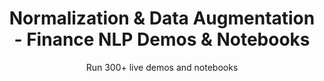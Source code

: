 ---
layout: demopagenew
title: Normalization & Data Augmentation - Finance NLP Demos & Notebooks
seotitle: 'Finance NLP: Normalization & Data Augmentation - John Snow Labs'
subtitle: Run 300+ live demos and notebooks
full_width: true
permalink: /financial_company_normalization
key: demo
article_header:
  type: demo
license: false
mode: immersivebg
show_edit_on_github: false
show_date: false
data:
  sections:  
    - secheader: yes
      secheader:
        - subtitle: Normalization & Data Augmentation - Live Demos & Notebooks
          activemenu: financial_company_normalization
      source: yes
      source: 
        - title: Company names Normalization 
          id: company_normalization_edgar_crunchbase_databases 
          image: 
              src: /assets/images/Company_Normalization.svg
          image2: 
              src: /assets/images/Company_Normalization_f.svg
          excerpt: These models normalize versions of Company Names using Edgar and Crunchbase databases conventions.
          actions:
          - text: Live Demo
            type: normal
            url: https://demo.johnsnowlabs.com/finance/ER_EDGAR_CRUNCHBASE/
          - text: Colab
            type: blue_btn
            url:    
        - title: Augment Company Names with Public Information  
          id: augment_company_names_public_information   
          image: 
              src: /assets/images/Augment_Company_Names_Public_Information.svg
          image2: 
              src: /assets/images/Augment_Company_Names_Public_Information_f.svg
          excerpt: These models aim to augment NER with information from external sources.
          actions:
          - text: Live Demo
            type: normal
            url: https://demo.johnsnowlabs.com/finance/FIN_LEG_COMPANY_AUGMENTATION 
          - text: Colab
            type: blue_btn
            url:       
        - title: Financial Graph Visualization 
          id: financial_graph_visualization   
          image: 
              src: /assets/images/Financial_Graph_Visualization.svg
          excerpt: Use different models from Spark NLP for Finance, as NER, Relation Extraction, Entity Resolution and Chunk Mappers, to create your own Financial Graphs.
          actions:
          - text: Live Demo
            type: normal
            url: https://demo.johnsnowlabs.com/finance/NEO4J/
          - text: Colab
            type: blue_btn
            url:        
---
